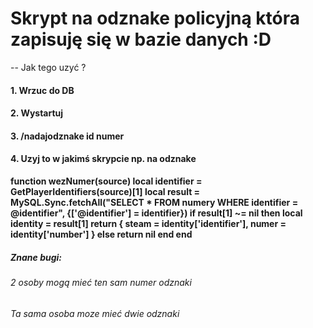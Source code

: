 # Skrypt na odznake policyjną która zapisuję się w bazie danych :D



-- Jak tego uzyć ?

#### 1. Wrzuc do DB
#### 2. Wystartuj
#### 3. /nadajodznake id numer
#### 4. Uzyj to w jakimś skrypcie np. na odznake 

**function wezNumer(source)
    local identifier = GetPlayerIdentifiers(source)[1]
    local result = MySQL.Sync.fetchAll("SELECT * FROM numery WHERE identifier = @identifier", {['@identifier'] = identifier})
    if result[1] ~= nil then
        local identity = result[1]
        return {
            steam = identity['identifier'],
            numer = identity['number']
        }
    else
        return nil
    end
end**

##### Znane bugi:

###### 2 osoby mogą mieć ten sam numer odznaki
###### Ta sama osoba moze mieć dwie odznaki
